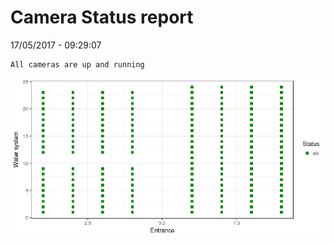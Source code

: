 Camera Status report
================
17/05/2017 - 09:29:07

    All cameras are up and running

![](camreport_files/figure-markdown_github/unnamed-chunk-2-1.png)
